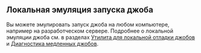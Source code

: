 ## Локальная эмуляция запуска джоба

Вы можете эмулировать запуск джоба на любом компьютере, например на разработческом сервере. Подробнее о локальной эмуляции джоба см. в разделах [Утилита для локальной отладки джобов](../../../../user-guide/problems/jobtool.md) и [Диагностика медленных джобов](../../../../user-guide/problems/jobshell-and-slowjobs.md).

